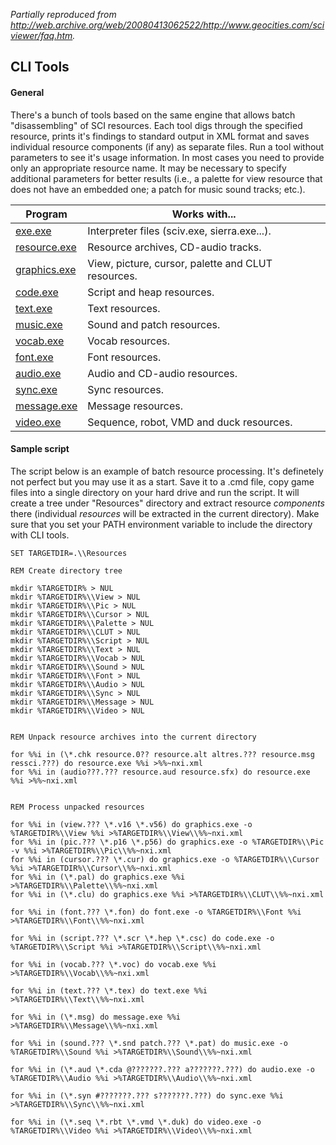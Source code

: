 _Partially reproduced from http://web.archive.org/web/20080413062522/http://www.geocities.com/sciviewer/faq.htm._

CLI Tools
---------

#### General

There's a bunch of tools based on the same engine that allows batch "disassembling" of SCI resources. Each tool digs through the specified resource, prints it's findings to standard output in XML format and saves individual resource components (if any) as separate files. Run a tool without parameters to see it's usage information. In most cases you need to provide only an appropriate resource name. It may be necessary to specify additional parameters for better results (i.e., a palette for view resource that does not have an embedded one; a patch for music sound tracks; etc.).

Program | Works with...
--------|--------------
[exe.exe](Exe.txt)|Interpreter files (sciv.exe, sierra.exe...).
[resource.exe](Resource.txt)|Resource archives, CD-audio tracks.
[graphics.exe](Graphics.txt)|View, picture, cursor, palette and CLUT resources.
[code.exe](Code.txt)|Script and heap resources.
[text.exe](Text.txt)|Text resources.
[music.exe](Music.txt)|Sound and patch resources.
[vocab.exe](Vocab.txt)|Vocab resources.
[font.exe](Font.txt)|Font resources.
[audio.exe](Audio.txt)|Audio and CD-audio resources.
[sync.exe](Sync.txt)|Sync resources.
[message.exe](Message.txt)|Message resources.
[video.exe](Video.txt)|Sequence, robot, VMD and duck resources.

#### Sample script

The script below is an example of batch resource processing. It's definetely not perfect but you may use it as a start. Save it to a .cmd file, copy game files into a single directory on your hard drive and run the script. It will create a tree under "Resources" directory and extract resource _components_ there (individual _resources_ will be extracted in the current directory). Make sure that you set your PATH environment variable to include the directory with CLI tools.

```batchfile
SET TARGETDIR=.\\Resources

REM Create directory tree

mkdir %TARGETDIR% > NUL
mkdir %TARGETDIR%\\View > NUL
mkdir %TARGETDIR%\\Pic > NUL
mkdir %TARGETDIR%\\Cursor > NUL
mkdir %TARGETDIR%\\Palette > NUL
mkdir %TARGETDIR%\\CLUT > NUL
mkdir %TARGETDIR%\\Script > NUL
mkdir %TARGETDIR%\\Text > NUL
mkdir %TARGETDIR%\\Vocab > NUL
mkdir %TARGETDIR%\\Sound > NUL
mkdir %TARGETDIR%\\Font > NUL
mkdir %TARGETDIR%\\Audio > NUL
mkdir %TARGETDIR%\\Sync > NUL
mkdir %TARGETDIR%\\Message > NUL
mkdir %TARGETDIR%\\Video > NUL


REM Unpack resource archives into the current directory

for %%i in (\*.chk resource.0?? resource.alt altres.??? resource.msg ressci.???) do resource.exe %%i >%%~nxi.xml
for %%i in (audio???.??? resource.aud resource.sfx) do resource.exe %%i >%%~nxi.xml


REM Process unpacked resources

for %%i in (view.??? \*.v16 \*.v56) do graphics.exe -o %TARGETDIR%\\View %%i >%TARGETDIR%\\View\\%%~nxi.xml
for %%i in (pic.??? \*.p16 \*.p56) do graphics.exe -o %TARGETDIR%\\Pic -v %%i >%TARGETDIR%\\Pic\\%%~nxi.xml
for %%i in (cursor.??? \*.cur) do graphics.exe -o %TARGETDIR%\\Cursor %%i >%TARGETDIR%\\Cursor\\%%~nxi.xml
for %%i in (\*.pal) do graphics.exe %%i >%TARGETDIR%\\Palette\\%%~nxi.xml
for %%i in (\*.clu) do graphics.exe %%i >%TARGETDIR%\\CLUT\\%%~nxi.xml

for %%i in (font.??? \*.fon) do font.exe -o %TARGETDIR%\\Font %%i >%TARGETDIR%\\Font\\%%~nxi.xml

for %%i in (script.??? \*.scr \*.hep \*.csc) do code.exe -o %TARGETDIR%\\Script %%i >%TARGETDIR%\\Script\\%%~nxi.xml

for %%i in (vocab.??? \*.voc) do vocab.exe %%i >%TARGETDIR%\\Vocab\\%%~nxi.xml

for %%i in (text.??? \*.tex) do text.exe %%i >%TARGETDIR%\\Text\\%%~nxi.xml

for %%i in (\*.msg) do message.exe %%i >%TARGETDIR%\\Message\\%%~nxi.xml

for %%i in (sound.??? \*.snd patch.??? \*.pat) do music.exe -o %TARGETDIR%\\Sound %%i >%TARGETDIR%\\Sound\\%%~nxi.xml

for %%i in (\*.aud \*.cda @???????.??? a???????.???) do audio.exe -o %TARGETDIR%\\Audio %%i >%TARGETDIR%\\Audio\\%%~nxi.xml

for %%i in (\*.syn #???????.??? s???????.???) do sync.exe %%i >%TARGETDIR%\\Sync\\%%~nxi.xml

for %%i in (\*.seq \*.rbt \*.vmd \*.duk) do video.exe -o %TARGETDIR%\\Video %%i >%TARGETDIR%\\Video\\%%~nxi.xml
```
